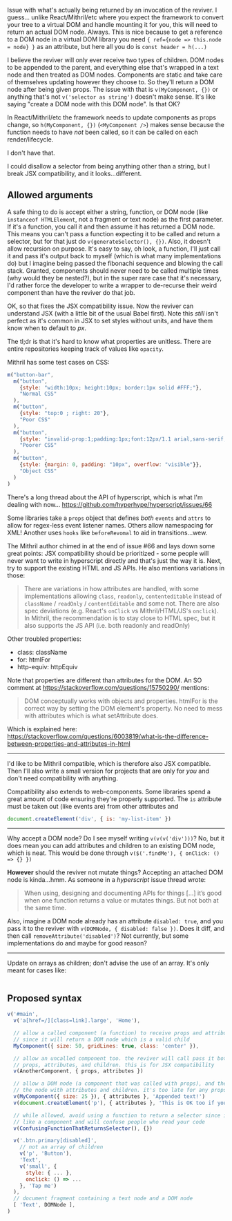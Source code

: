 Issue with what's actually being returned by an invocation of the reviver. I
guess... unlike React/Mithril/etc where you expect the framework to convert your
tree to a virtual DOM and handle mounting it for you, this will need to return
an actual DOM node. Always. This is nice because to get a reference to a DOM
node in a virtual DOM library you need `{ ref={node => this.node = node} }` as
an attribute, but here all you do is `const header = h(...)`

I believe the reviver will only ever receive two types of children. DOM nodes to
be appended to the parent, and everything else that's wrapped in a text node and
then treated as DOM nodes. Components are static and take care of themselves
updating however they choose to. So they'll return a DOM node after being given
props. The issue with that is `v(MyComponent, {})` or anything that's not
`v('selector as string')` doesn't make sense. It's like saying "create a DOM
node with this DOM node". Is that OK?

In React/Mithril/etc the framework needs to update components as props change,
so `h(MyComponent, {})` (`<MyComponent />`) makes sense because the function
needs to have _not_ been called, so it can be called on each render/lifecycle.

I don't have that.

I could disallow a selector from being anything other than a string, but I break
JSX compatibility, and it looks...different.

## Allowed arguments

A safe thing to do is accept either a string, function, or DOM node (like
`instanceof HTMLElement`, not a fragment or text node) as the first parameter.
If it's a function, you call it and then assume it has returned a DOM node. This
means you can't pass a function expecting it to be called and return a selector,
but for that just do `v(generateSelector(), {})`. Also, it doesn't allow
recursion on purpose. It's easy to say, oh look, a function, I'll just call it
and pass it's output back to myself (which is what many implementations do) but
I imagine being passed the fibonachi sequence and blowing the call stack.
Granted, components should never need to be called multiple times (why would
they be nested?), but in the super rare case that it's necessary, I'd rather
force the developer to write a wrapper to de-recurse their weird component than
have the reviver do that job.

OK, so that fixes the JSX compatibility issue. Now the reviver can understand
JSX (with a little bit of the usual Babel first). Note this _still_ isn't
perfect as it's common in JSX to set styles without units, and have them know
when to default to _px_.

The tl;dr is that it's hard to know what properties are unitless. There are
entire repositories keeping track of values like `opacity`.

Mithril has some test cases on CSS:

```js
m("button-bar",
  m("button",
    {style: "width:10px; height:10px; border:1px solid #FFF;"},
    "Normal CSS"
  ),
  m("button",
    {style: "top:0 ; right: 20"},
    "Poor CSS"
  ),
  m("button",
    {style: "invalid-prop:1;padding:1px;font:12px/1.1 arial,sans-serif;", icon: true},
    "Poorer CSS"
  ),
  m("button",
    {style: {margin: 0, padding: "10px", overflow: "visible"}},
    "Object CSS"
  )
)
```

There's a long thread about the API of hyperscript, which is what I'm dealing
with now...
https://github.com/hyperhype/hyperscript/issues/66

Some libraries take a `props` object that defines _both_ `events` and `attrs` to
allow for regex-less event listener names. Others allow namespacing for XML!
Another uses `hooks` like `beforeRevomal` to aid in transitions...wew.

The Mithril author chimed in at the end of issue #66 and lays down some great
points: JSX compatibility should be prioritized - some people will never want to
write in hyperscript directly and that's just the way it is. Next, try to
support the existing HTML and JS APIs. He also mentions variations in those:

> There are variations in how attributes are handled, with some implementations
> allowing `class`, `readonly`, `contenteditable` instead of `className` /
> `readOnly` / `contentEditable` and some not. There are also spec deviations
> (e.g. React's `onClick` vs Mithril/HTML/JS's `onclick`). In Mithril, the
> recommendation is to stay close to HTML spec, but it also supports the JS API
> (i.e. both readonly and readOnly)

Other troubled properties:
  - class: className
  - for: htmlFor
  - http-equiv: httpEquiv

Note that properties are different than attributes for the DOM. An SO comment at
https://stackoverflow.com/questions/15750290/ mentions:

> DOM conceptually works with objects and properties. htmlFor is the correct way
> by setting the DOM element's property. No need to mess with attributes which
> is what setAttribute does.

Which is explained here:
https://stackoverflow.com/questions/6003819/what-is-the-difference-between-properties-and-attributes-in-html

---

I'd like to be Mithril compatible, which is therefore also JSX compatible. Then
I'll also write a small version for projects that are only for _you_ and don't
need compatibility with anything.

Compatibility also extends to web-components. Some libraries spend a great
amount of code ensuring they're properly supported. The `is` attribute must be
taken out (like events are) from other attributes and

```js
document.createElement('div', { is: 'my-list-item' })
```

---

Why accept a DOM node? Do I see myself writing `v(v(v('div')))`? No, but it does
mean you can add attributes and children to an existing DOM node, which is neat.
This would be done through `v($('.findMe'), { onClick: () => {} })`

**However** should the reviver not mutate things? Accepting an attached DOM node
is kinda...hmm. As someone in a _hyperscript_ issue thread wrote:

> When using, designing and documenting APIs for things [...] it’s good when one
> function returns a value or mutates things. But not both at the same time.

Also, imagine a DOM node already has an attribute `disabled: true`, and you pass
it to the reviver with `v(DOMNode, { disabled: false })`. Does it diff, and then
call `removeAttribute('disabled')`? Not currently, but some implementations do
and maybe for good reason?

---

Update on arrays as children; don't advise the use of an array. It's only meant
for cases like:

```js

```

## Proposed syntax

```js
v('#main',
  v('a[href=/][class=link].large', 'Home'),

  // allow a called component (a function) to receive props and attributes
  // since it will return a DOM node which is a valid child
  MyComponent({ size: 50, gridLines: true, class: 'center' }),

  // allow an uncalled component too. the reviver will call pass it both the
  // props, attributes, and children. this is for JSX compatibility
  v(AnotherComponent, { props, attributes })

  // allow a DOM node (a component that was called with props), and then modify
  // the node with attributes and children. it's too late for any props
  v(MyComponent({ size: 25 }), { attributes }, 'Appended text!')
  v(document.createElement('p'), { attributes }, 'This is OK too if you need')

  // while allowed, avoid using a function to return a selector since it looks
  // like a component and will confuse people who read your code
  v(ConfusingFunctionThatReturnsSelector(), {})

  v('.btn.primary[disabled]',
    // not an array of children
    v('p', 'Button'),
    'Text',
    v('small', {
      style: { ... },
      onclick: () => ...
    }, 'Tap me')
  ),
  // document fragment containing a text node and a DOM node
  [ 'Text', DOMNode ],
)
```